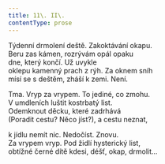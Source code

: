 ```yaml
---
title: 11\. II\.
contentType: prose
---
```


<section>

Týdenní drmolení deště. Zakoktávání okapu.  
Beru zas kámen, rozrývám opál opaku  
dne, který končí. Už uvykle  
oklepu kamenný prach z rýh. Za oknem sníh  
mísí se s deštěm, zháší k zemi. Není.

Tma. Vryp za vrypem. To jediné, co zmohu.  
V umdleních luštit kostrbatý list.  
Odemknout děcku, které zadrhává  
(Poradit cestu? Něco jíst?), a cestu neznat,

k jídlu nemít nic. Nedočíst. Znovu.  
Za vrypem vryp. Pod židlí hysterický list,  
obtížné černé dítě kdesi, déšť, okap, drmolit…

</section>
